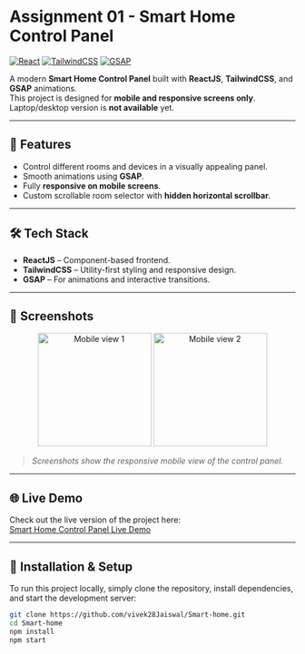 # Assignment 01 - Smart Home Control Panel

[![React](https://img.shields.io/badge/React-17.0.2-blue?logo=react&logoColor=white)](https://reactjs.org/)
[![TailwindCSS](https://img.shields.io/badge/TailwindCSS-3.0.0-blue?logo=tailwindcss&logoColor=white)](https://tailwindcss.com/)
[![GSAP](https://img.shields.io/badge/GSAP-3.12.2-green?logo=greensock&logoColor=white)](https://greensock.com/gsap/)

A modern **Smart Home Control Panel** built with **ReactJS**, **TailwindCSS**, and **GSAP** animations.  
This project is designed for **mobile and responsive screens only**. Laptop/desktop version is **not available** yet.

---

## 🌟 Features

- Control different rooms and devices in a visually appealing panel.  
- Smooth animations using **GSAP**.  
- Fully **responsive on mobile screens**.  
- Custom scrollable room selector with **hidden horizontal scrollbar**.  

---

## 🛠 Tech Stack

- **ReactJS** – Component-based frontend.  
- **TailwindCSS** – Utility-first styling and responsive design.  
- **GSAP** – For animations and interactive transitions.

---

## 📱 Screenshots

<div align="center">
  <img src="screenshots/mobile1.png" width="200" alt="Mobile view 1"/>
  <img src="screenshots/mobile2.png" width="200" alt="Mobile view 2"/>
</div>

> *Screenshots show the responsive mobile view of the control panel.*

---

## 🌐 Live Demo

Check out the live version of the project here:  
[Smart Home Control Panel Live Demo](https://smart-home-control-panel-26w88xrux-vivek28jaiswals-projects.vercel.app/)

---

## 🚀 Installation & Setup

To run this project locally, simply clone the repository, install dependencies, and start the development server:

```bash
git clone https://github.com/vivek28Jaiswal/Smart-home.git
cd Smart-home
npm install
npm start

